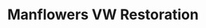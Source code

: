 ---
title: "Manflowers VW Restoration"
url: /evesham/manflowers-vw-restoration/
shop: car repair
---